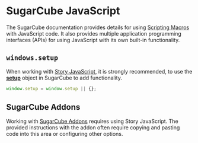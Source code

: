 # SugarCube JavaScript

The SugarCube documentation provides details for using [Scripting Macros](https://www.motoslave.net/sugarcube/2/docs/#macros-scripting) with JavaScript code. It also provides multiple application programming interfaces (APIs) for using JavaScript with its own built-in functionality.

## `windows.setup`

When working with [Story JavaScript](../../introduction/twine2_passages_view.md#edit-story-javascript), it is strongly recommended, to use the [**setup**](https://www.motoslave.net/sugarcube/2/docs/#special-variable-setup) object in SugarCube to add functionality.

```javascript
window.setup = window.setup || {};
```

## SugarCube Addons

Working with [SugarCube Addons](https://www.motoslave.net/sugarcube/2/) requires using Story JavaScript. The provided instructions with the addon often require copying and pasting code into this area or configuring other options.
